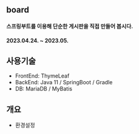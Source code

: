## board

#### 스프링부트를 이용해 단순한 게시판을 직접 만들어 봅시다.

#### 2023.04.24. ~ 2023.05.

## 사용기술

- FrontEnd: ThymeLeaf
- BackEnd: Java 11 / SpringBoot / Gradle
- DB: MariaDB / MyBatis

## 개요

- 환경설정